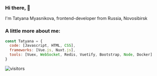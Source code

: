 ### Hi there,  👋

<p>I'm Tatyana Myasnikova, frontend-developer from Russia, Novosibirsk</p>

### A little more about me:
```javascript
const Tatyana = {
  code: [Javascript, HTML, CSS],
  frameworks: [Vue.js, Nuxt.js],
  tools: [Vuex, WebSocket, Redis, Vuetify, Bootstrap, Node, Docker]
}
```

 ![visitors](https://visitor-badge.glitch.me/badge?page_id=tatyanabak&left_color=green&right_color=red)
